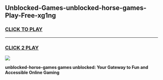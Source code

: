 
## Unblocked-Games-unblocked-horse-games-Play-Free-xg1ng
<h3>
<a href="https://premium76.site?title=unblocked-horse-games&ref=22A">CLICK TO PLAY</a></h3>
<hr>

<h3>
<a href="https://premium76.site?title=unblocked-horse-games&ref=22A">CLICK 2 PLAY</a>
  
</h3>

<a href="https://premium76.site?title=unblocked-horse-games&ref=22A"><img src="https://clearcache.store/games.png"></a>


**unblocked-horse-games games unblocked: Your Gateway to Fun and Accessible Online Gaming**
